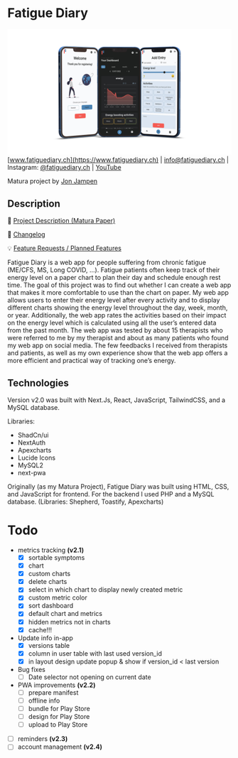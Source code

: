 # Fatigue Diary

![](/docs/coverimage.png)
[www.fatiguediary.ch](https://www.fatiguediary.ch) | [info@fatiguediary.ch](mailto:info@fatiguediary.ch) | Instagram: [@fatiguediary.ch](https://www.instagram.com/fatiguediary.ch/) | [YouTube](https://www.youtube.com/@FatigueDiary)

Matura project by [Jon Jampen](https://jonjampen.ch)

## Description

📝 [Project Description (Matura Paper)](https://github.com/jonjampen/fatiguediary/blob/main/docs/maturapaper/matura_paper_jon_jampen.pdf)

📅 [Changelog](https://github.com/jonjampen/fatiguediary/blob/main/CHANGELOG.md)

💡 [Feature Requests / Planned Features](https://github.com/jonjampen/fatiguediary/issues)

Fatigue Diary is a web app for people suffering from chronic fatigue (ME/CFS, MS, Long COVID, ...). Fatigue patients often keep track of their energy level on a paper chart to plan their day and schedule enough rest time. The goal of this project was to find out whether I can create a web app that makes it more comfortable to use than the chart on paper. My web app allows users to enter their energy level after every activity and to display different charts showing the energy level throughout the day, week, month, or year. Additionally, the web app rates the activities based on their impact on the energy level which is calculated using all the user’s entered data from the past month. The web app was tested by about 15 therapists who were referred to me by my therapist and about as many patients who found my web app on social media. The few feedbacks I received from therapists and patients, as well as my own experience show that the web app offers a more efficient and practical way of tracking one’s energy.

## Technologies

Version v2.0 was built with Next.Js, React, JavaScript, TailwindCSS, and a MySQL database.

Libraries:

-   ShadCn/ui
-   NextAuth
-   Apexcharts
-   Lucide Icons
-   MySQL2
-   next-pwa

Originally (as my Matura Project), Fatigue Diary was built using HTML, CSS, and JavaScript for frontend. For the backend I used PHP and a MySQL database. (Libraries: Shepherd, Toastify, Apexcharts)

# Todo

-   metrics tracking **(v2.1)**
    -   [x] sortable symptoms
    -   [x] chart
    -   [x] custom charts
    -   [x] delete charts
    -   [x] select in which chart to display newly created metric
    -   [x] custom metric color
    -   [x] sort dashboard
    -   [x] default chart and metrics
    -   [x] hidden metrics not in charts
    -   [x] cache!!!
-   Update info in-app
    -   [x] versions table
    -   [x] column in user table with last used version_id
    -   [x] in layout design update popup & show if version_id < last version
-   Bug fixes
    -   [ ] Date selector not opening on current date
-   PWA improvements **(v2.2)**
    -   [ ] prepare manifest
    -   [ ] offline info
    -   [ ] bundle for Play Store
    -   [ ] design for Play Store
    -   [ ] upload to Play Store
-   [ ] reminders **(v2.3)**
-   [ ] account management **(v2.4)**
